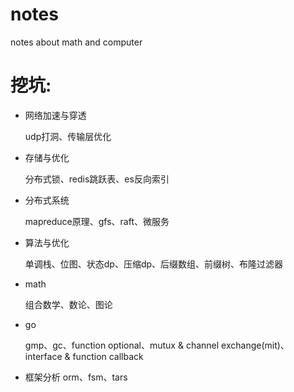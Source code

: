 # notes
notes about math and computer

# 挖坑: 
- 网络加速与穿透

  udp打洞、传输层优化
  
- 存储与优化

  分布式锁、redis跳跃表、es反向索引
  
- 分布式系统

  mapreduce原理、gfs、raft、微服务
  
- 算法与优化

  单调栈、位图、状态dp、压缩dp、后缀数组、前缀树、布隆过滤器
  
- math

  组合数学、数论、图论

- go
  
  gmp、gc、function optional、mutux & channel exchange(mit)、interface & function callback

- 框架分析
  orm、fsm、tars

